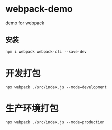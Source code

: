 # webpack-demo
demo for webpack

## 安装
```shell
npm i webpack webpack-cli --save-dev
```

# 开发打包
```shell
npx webpack ./src/index.js --mode=development
```

# 生产环境打包
```shell
npx webpack ./src/index.js --mode=production
```